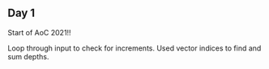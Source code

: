## Day 1

Start of AoC 2021!!

Loop through input to check for increments. Used vector indices to find and sum depths.